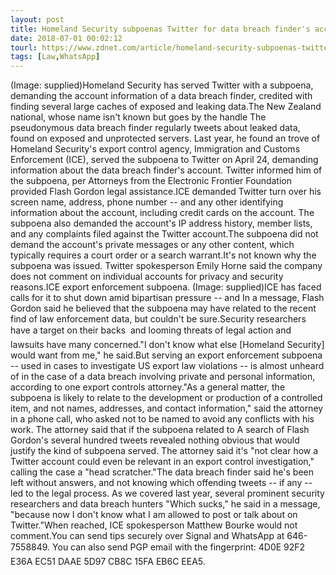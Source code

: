 ```yaml
---
layout: post
title: Homeland Security subpoenas Twitter for data breach finder's account
date: 2018-07-01 00:02:12
tourl: https://www.zdnet.com/article/homeland-security-subpoenas-twitter-for-data-breach-finders-account/
tags: [Law,WhatsApp]
---
```

(Image: supplied)Homeland Security has served Twitter with a subpoena, demanding the account information of a data breach finder, credited with finding several large caches of exposed and leaking data.The New Zealand national, whose name isn't known but goes by the handle The pseudonymous data breach finder regularly tweets about leaked data, found on exposed and unprotected servers. Last year, he found an trove of Homeland Security's export control agency, Immigration and Customs Enforcement (ICE), served the subpoena to Twitter on April 24, demanding information about the data breach finder's account. Twitter informed him of the subpoena, per Attorneys from the Electronic Frontier Foundation provided Flash Gordon legal assistance.ICE demanded Twitter turn over his screen name, address, phone number -- and any other identifying information about the account, including credit cards on the account. The subpoena also demanded the account's IP address history, member lists, and any complaints filed against the Twitter account.The subpoena did not demand the account's private messages or any other content, which typically requires a court order or a search warrant.It's not known why the subpoena was issued. Twitter spokesperson Emily Horne said the company does not comment on individual accounts for privacy and security reasons.ICE export enforcement subpoena. (Image: supplied)ICE has faced calls for it to shut down amid bipartisan pressure -- and In a message, Flash Gordon said he believed that the subpoena may have related to the recent find of law enforcement data, but couldn't be sure.Security researchers have a target on their backs  and looming threats of legal action and lawsuits have many concerned."I don't know what else [Homeland Security] would want from me," he said.But serving an export enforcement subpoena -- used in cases to investigate US export law violations -- is almost unheard of in the case of a data breach involving private and personal information, according to one export controls attorney."As a general matter, the subpoena is likely to relate to the development or production of a controlled item, and not names, addresses, and contact information," said the attorney in a phone call, who asked not to be named to avoid any conflicts with his work. The attorney said that if the subpoena related to A search of Flash Gordon's several hundred tweets revealed nothing obvious that would justify the kind of subpoena served. The attorney said it's "not clear how a Twitter account could even be relevant in an export control investigation," calling the case a "head scratcher."The data breach finder said he's been left without answers, and not knowing which offending tweets -- if any -- led to the legal process. As we covered last year, several prominent security researchers and data breach hunters "Which sucks," he said in a message, "because now I don't know what I am allowed to post or talk about on Twitter."When reached, ICE spokesperson Matthew Bourke would not comment.You can send tips securely over Signal and WhatsApp at 646-7558849. You can also send PGP email with the fingerprint: 4D0E 92F2 E36A EC51 DAAE 5D97 CB8C 15FA EB6C EEA5.